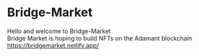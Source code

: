 # Bridge-Market
Hello and welcome to Bridge-Market<br>
Bridge Market is hoping to build NFTs on the Adamant blockchain
https://bridgemarket.netlify.app/
